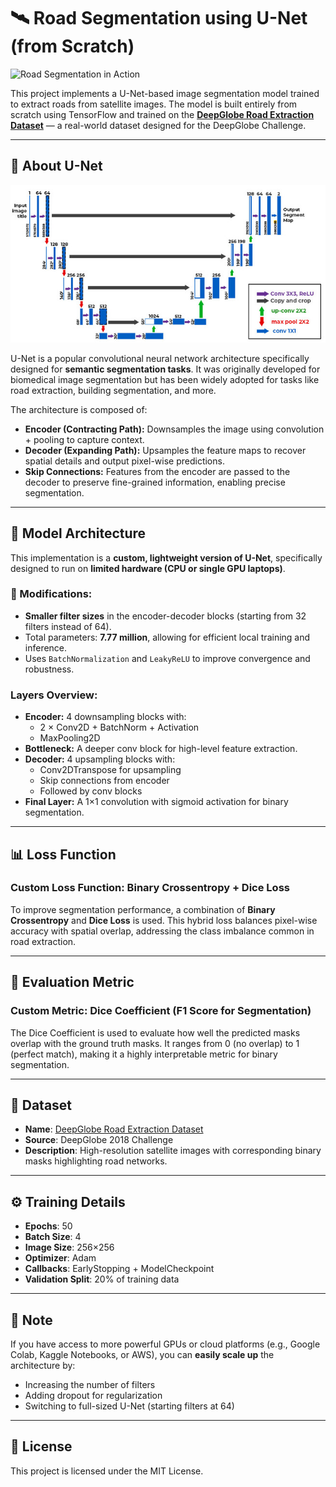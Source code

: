 # 🛰️ Road Segmentation using U-Net (from Scratch)


![Road Segmentation in Action](Analytics/media/road_segmentation_demo.gif)

This project implements a U-Net-based image segmentation model trained to extract roads from satellite images. The model is built entirely from scratch using TensorFlow and trained on the **[DeepGlobe Road Extraction Dataset](https://www.kaggle.com/datasets/balraj98/deepglobe-road-extraction-dataset)** — a real-world dataset designed for the DeepGlobe Challenge.

---

## 🧠 About U-Net

![U-Net Architecture](Analytics/media/UNet.jpg)

U-Net is a popular convolutional neural network architecture specifically designed for **semantic segmentation tasks**. It was originally developed for biomedical image segmentation but has been widely adopted for tasks like road extraction, building segmentation, and more.

The architecture is composed of:

- **Encoder (Contracting Path):** Downsamples the image using convolution + pooling to capture context.
- **Decoder (Expanding Path):** Upsamples the feature maps to recover spatial details and output pixel-wise predictions.
- **Skip Connections:** Features from the encoder are passed to the decoder to preserve fine-grained information, enabling precise segmentation.

---

## 🚀 Model Architecture

This implementation is a **custom, lightweight version of U-Net**, specifically designed to run on **limited hardware (CPU or single GPU laptops)**.

### 🔧 Modifications:

- **Smaller filter sizes** in the encoder-decoder blocks (starting from 32 filters instead of 64).
- Total parameters: **7.77 million**, allowing for efficient local training and inference.
- Uses `BatchNormalization` and `LeakyReLU` to improve convergence and robustness.

### Layers Overview:

- **Encoder:** 4 downsampling blocks with:
  - 2 × Conv2D + BatchNorm + Activation
  - MaxPooling2D
- **Bottleneck:** A deeper conv block for high-level feature extraction.
- **Decoder:** 4 upsampling blocks with:
  - Conv2DTranspose for upsampling
  - Skip connections from encoder
  - Followed by conv blocks
- **Final Layer:** A 1×1 convolution with sigmoid activation for binary segmentation.

---

## 📊 Loss Function

### Custom Loss Function: Binary Crossentropy + Dice Loss

To improve segmentation performance, a combination of **Binary Crossentropy** and **Dice Loss** is used. This hybrid loss balances pixel-wise accuracy with spatial overlap, addressing the class imbalance common in road extraction.

---

## 🧪 Evaluation Metric

### Custom Metric: Dice Coefficient (F1 Score for Segmentation)

The Dice Coefficient is used to evaluate how well the predicted masks overlap with the ground truth masks. It ranges from 0 (no overlap) to 1 (perfect match), making it a highly interpretable metric for binary segmentation.

---

## 🧩 Dataset

- **Name**: [DeepGlobe Road Extraction Dataset](https://www.kaggle.com/datasets/balraj98/deepglobe-road-extraction-dataset)
- **Source**: DeepGlobe 2018 Challenge
- **Description**: High-resolution satellite images with corresponding binary masks highlighting road networks.

---

## ⚙️ Training Details

- **Epochs**: 50
- **Batch Size**: 4 
- **Image Size**: 256×256  
- **Optimizer**: Adam  
- **Callbacks**: EarlyStopping + ModelCheckpoint  
- **Validation Split**: 20% of training data

---

## 📎 Note

If you have access to more powerful GPUs or cloud platforms (e.g., Google Colab, Kaggle Notebooks, or AWS), you can **easily scale up** the architecture by:
- Increasing the number of filters
- Adding dropout for regularization
- Switching to full-sized U-Net (starting filters at 64)

---

## 📜 License

This project is licensed under the MIT License.
